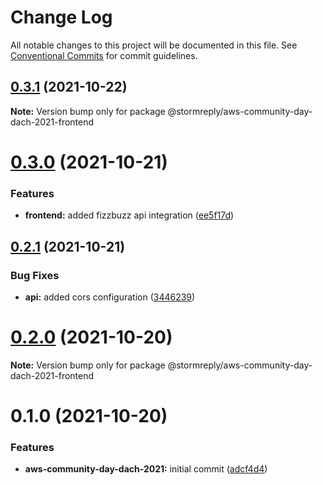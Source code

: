 # Change Log

All notable changes to this project will be documented in this file.
See [Conventional Commits](https://conventionalcommits.org) for commit guidelines.

## [0.3.1](https://github.com/stormreply/aws-community-day-dach-2021/compare/0.3.0...0.3.1) (2021-10-22)

**Note:** Version bump only for package @stormreply/aws-community-day-dach-2021-frontend





# [0.3.0](https://github.com/stormreply/aws-community-day-dach-2021/compare/0.2.1...0.3.0) (2021-10-21)


### Features

* **frontend:** added fizzbuzz api integration ([ee5f17d](https://github.com/stormreply/aws-community-day-dach-2021/commit/ee5f17d10dcba59c3b668a0a4b975f1169d56464))





## [0.2.1](https://github.com/stormreply/aws-community-day-dach-2021/compare/0.2.0...0.2.1) (2021-10-21)


### Bug Fixes

* **api:** added cors configuration ([3446239](https://github.com/stormreply/aws-community-day-dach-2021/commit/3446239404fd955c6e14666bfb2fb0b8da63ff37))





# [0.2.0](https://github.com/stormreply/aws-community-day-dach-2021/compare/0.1.0...0.2.0) (2021-10-20)

**Note:** Version bump only for package @stormreply/aws-community-day-dach-2021-frontend





# 0.1.0 (2021-10-20)


### Features

* **aws-community-day-dach-2021:** initial commit ([adcf4d4](https://github.com/stormreply/aws-community-day-dach-2021/commit/adcf4d4c04c4ffecfc94f932622595082a10b3df))
